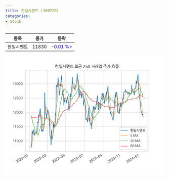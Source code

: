 ```yaml
---
title: 한일시멘트 (300720)
categories:
- Stock
---
```


|종목|종가|등락|
|----|----|----|
|한일시멘트|11830|<span style="color: blue">-0.01 %</span>>|

<!-- more -->

![300720](/assets/images/stock/300720.png)